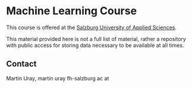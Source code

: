 # Machine Learning Course

This course is offered at the 
[Salzburg University of Applied Sciences](https://www.fh-salzburg.ac.at).

This material provided here is not a full list of material, rather a repository
with public access for storing data necessary to be available at all times.

## Contact
Martin Uray, martin <dot> uray <at> fh-salzburg <dot> ac <dot> at

